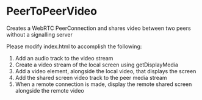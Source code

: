# PeerToPeerVideo
Creates a WebRTC PeerConnection and shares video between two peers without a signalling server 

Please modify index.html to accomplish the following:
1. Add an audio track to the video stream
2. Create a video stream of the local screen using getDisplayMedia
3. Add a video element, alongside the local video, that displays the screen
4. Add the shared screen video track to the peer media stream
5. When a remote connection is made, display the remote shared screen alongside the remote video
